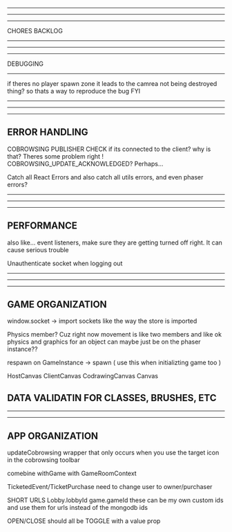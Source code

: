 --------------------------------------------------------------------------------------
--------------------------------------------------------------------------------------
--------------------------------------------------------------------------------------

CHORES BACKLOG


--------------------------------------------------------------------------------------
--------------------------------------------------------------------------------------
--------------------------------------------------------------------------------------
DEBUGGING

--------------------------------------------------------------------------------------

if theres no player spawn zone it leads to the camrea not being destroyed thing? so thats a way to reproduce the bug FYI

--------------------------------------------------------------------------------------
--------------------------------------------------------------------------------------
--------------------------------------------------------------------------------------
ERROR HANDLING
--------------------------------------------------------------------------------------

COBROWSING PUBLISHER CHECK if its connected to the client? why is that? Theres some problem right ! COBROWSING_UPDATE_ACKNOWLEDGED? Perhaps...

Catch all React Errors and also catch all utils errors, and even phaser errors?

--------------------------------------------------------------------------------------
--------------------------------------------------------------------------------------
--------------------------------------------------------------------------------------
PERFORMANCE
--------------------------------------------------------------------------------------

also like... event listeners, make sure they are getting turned off right. It can cause serious trouble

Unauthenticate socket when logging out

--------------------------------------------------------------------------------------
--------------------------------------------------------------------------------------
--------------------------------------------------------------------------------------
GAME ORGANIZATION
--------------------------------------------------------------------------------------

window.socket -> import sockets like the way the store is imported

Physics member? Cuz right now movement is like two members and like ok physics and graphics for an object can maybe just be on the phaser instance??

respawn on GameInstance -> spawn ( use this when initializting game too )

HostCanvas
ClientCanvas
  CodrawingCanvas
  Canvas

DATA VALIDATIN FOR CLASSES, BRUSHES, ETC
--------------------------------------------------------------------------------------
--------------------------------------------------------------------------------------
--------------------------------------------------------------------------------------
APP ORGANIZATION
--------------------------------------------------------------------------------------

updateCobrowsing wrapper that only occurs when you use the target icon in the cobrowsing toolbar

comebine withGame with GameRoomContext

TicketedEvent/TicketPurchase need to change user to owner/purchaser

SHORT URLS
  Lobby.lobbyId
  game.gameId
  these can be my own custom ids and use them for urls instead of the mongodb ids

OPEN/CLOSE should all be TOGGLE with a value prop

